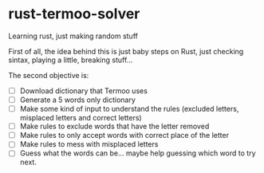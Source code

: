 # rust-termoo-solver
Learning rust, just making random stuff

First of all, the idea behind this is just baby steps on Rust, just checking sintax, playing a little, breaking stuff...

The second objective is:

- [ ] Download dictionary that Termoo uses
- [ ] Generate a 5 words only dictionary
- [ ] Make some kind of input to understand the rules (excluded letters, misplaced letters and correct letters)
- [ ] Make rules to exclude words that have the letter removed
- [ ] Make rules to only accept words with correct place of the letter
- [ ] Make rules to mess with misplaced letters
- [ ] Guess what the words can be... maybe help guessing which word to try next.
